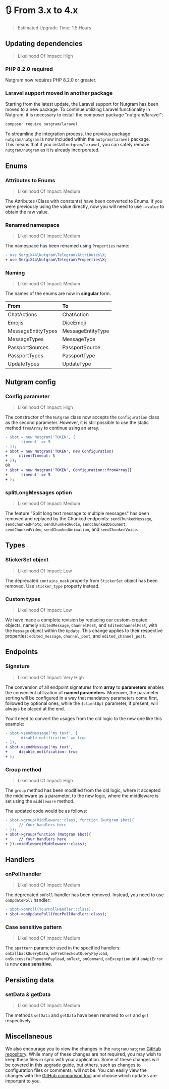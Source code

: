 
# 🔃 From 3.x to 4.x

> Estimated Upgrade Time: 1.5 Hours

## Updating dependencies

> Likelihood Of Impact: High

### PHP 8.2.0 required
Nutgram now requires PHP 8.2.0 or greater.

### Laravel support moved in another package
Starting from the latest update, the Laravel support for Nutgram has been moved to a new package. To continue utilizing Laravel functionality in Nutgram, it is necessary to install the composer package "nutgram/laravel":

```bash
composer require nutgram/laravel
```

To streamline the integration process, the previous package `nutgram/nutgram` is now included within the `nutgram/laravel` package.<br/>
This means that if you install `nutgram/laravel`, you can safely remove `nutgram/nutgram` as it is already incorporated.

## Enums

### Attributes to Enums

> Likelihood Of Impact: Medium

The Attributes (Class with constants) have been converted to Enums.
If you were previously using the value directly, now you will need to use `->value` to obtain the raw value.

### Renamed namespace

> Likelihood Of Impact: Medium

The namespace has been renamed using `Properties` name:
```diff
- use SergiX44\Nutgram\Telegram\Attributes\X;
+ use SergiX44\Nutgram\Telegram\Properties\X;
```

### Naming

> Likelihood Of Impact: Medium

The names of the enums are now in **singular** form.

| From               | To                |
|:-------------------|:------------------|
| ChatActions        | ChatAction        |
| Emojis             | DiceEmoji         |
| MessageEntityTypes | MessageEntityType |
| MessageTypes       | MessageType       |
| PassportSources    | PassportSource    |
| PassportTypes      | PassportType      |
| UpdateTypes        | UpdateType        |

## Nutgram config

### Config parameter

> Likelihood Of Impact: High

The constructor of the `Nutgram` class now accepts the `Configuration` class as the second parameter. 
However, it is still possible to use the static method `fromArray` to continue using an array.

```diff
- $bot = new Nutgram('TOKEN', [
-     'timeout' => 5 
- ]);
+ $bot = new Nutgram('TOKEN', new Configuration(
+     clientTimeout: 5
+ ));
OR
+ $bot = new Nutgram('TOKEN', Configuration::fromArray([
+     'timeout' => 5
+ );
```

### splitLongMessages option

> Likelihood Of Impact: Medium

The feature "Split long text message to multiple messages" has been removed and replaced by the Chunked endpoints: 
`sendChunkedMessage`, `sendChunkedPhoto`, `sendChunkedAudio`, `sendChunkedDocument`, `sendChunkedVideo`, 
`sendChunkedAnimation`, and `sendChunkedVoice`.

## Types

### StickerSet object

> Likelihood Of Impact: Low

The deprecated `contains_mask` property from `StickerSet` object has been removed.
Use `sticker_type` property instead.

### Custom types

> Likelihood Of Impact: Low

We have made a complete revision by replacing our custom-created objects, namely 
`EditedMessage`, `ChannelPost`, and `EditedChannelPost`, with the `Message` object within the `Update`. 
This change applies to their respective properties: `edited_message`, `channel_post`, and `edited_channel_post`.

## Endpoints

### Signature

> Likelihood Of Impact: Very High

The conversion of all endpoint signatures from **array** to **parameters** enables 
the convenient utilization of **named parameters**. 
Moreover, the parameter sorting will be configured in a way that mandatory parameters come first, 
followed by optional ones, while the `$clientOpt` parameter, if present, will always be placed at the end.

You'll need to convert the usages from the old logic to the new one like this example:
```diff
- $bot->sendMessage('my text', [
-     'disable_notification' => true
- ]);
+ $bot->sendMessage('my text', 
+     disable_notification: true
+ );
```

### Group method

> Likelihood Of Impact: High

The `group` method has been modified from the old logic, where it accepted the middleware as a parameter, 
to the new logic, where the middleware is set using the `middleware` method.

The updated code would be as follows:
```diff
- $bot->group(Middleware::class, function (Nutgram $bot){
-     // Your handlers here
- });
+ $bot->group(function (Nutgram $bot){
+     // Your handlers here
+ })->middleware(Middleware::class);
```

## Handlers

### onPoll handler

> Likelihood Of Impact: Medium

The deprecated `onPoll` handler has been removed.
Instead, you need to use `onUpdatePoll` handler:
```diff
- $bot->onPoll(YourPollHandler::class);
+ $bot->onUpdatePoll(YourPollHandler::class);
```

### Case sensitive pattern

> Likelihood Of Impact: Medium

The `$pattern` parameter used in the specified handlers: `onCallbackQueryData`, `onPreCheckoutQueryPayload`, `onSuccessfulPaymentPayload`, `onText`, `onCommand`, `onException` and `onApiError` is now **case sensitive**.

## Persisting data

### setData & getData
> Likelihood Of Impact: Medium

The methods `setData` and `getData` have been renamed to `set` and `get` respectively.

## Miscellaneous

We also encourage you to view the changes in the `nutgram/nutgram` [GitHub repository](https://github.com/nutgram/nutgram). 
While many of these changes are not required, you may wish to keep these files in sync with your application. 
Some of these changes will be covered in this upgrade guide, but others, 
such as changes to configuration files or comments, will not be.
You can easily view the changes with the [GitHub comparison tool](https://github.com/laravel/laravel/compare/3.x...4.x) 
and choose which updates are important to you.